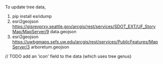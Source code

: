 To update tree data,

1. pip install esridump
2. esri2geojson https://gisrevprxy.seattle.gov/arcgis/rest/services/SDOT_EXT/UF_StoryMap/MapServer/9 data.geojson
3. esri2geojson https://uwbgmaps.sefs.uw.edu/arcgis/rest/services/PublicFeatures/MapServer/3 arboretum.geojson

// TODO add an 'icon' field to the data (which uses tree genus)
